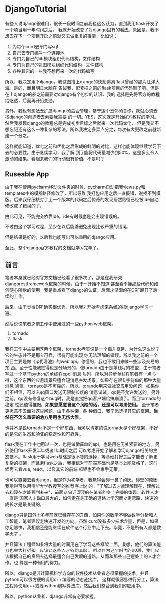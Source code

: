 # DjangoTutorial

有些人说django很难用，很长一段时间之前我也这么认为，直到我用flask开发了一个项目用一年时间之后，
我就开始改变了对django固有的看法。原因是，我不想去在下一个项目开启之前就又去做重复的事情，比如说：
1. 为每个curd去专门写sql
2. 自己去专门编写一个连接池
3. 专门为自己的db模块组织代码结构，文件结构
4. 专门为自己的视图模块组织代码结构，文件结构
5. 各种其它的一些我不想再来一次的代码编写

所以，我决定用下django，我试图搭上django的快船逃离flask曾经的那片汪洋大海。是的，而且明显大脑在
告诫我，赶紧把之前的flask项目的代码删了吧。但是在上django的船之前需要对django有个初步的认识，我的
选择是先将官方的教程给吃透，后面再开始变通。

另外，我也有想法去扩展django的后台管理，基于这个宏伟的目标，我就必须去找django的创造者去索要我需要
的一切。YES，这次就是开始官方教程的学习。然后我发现django的教程总是完成初步目标之后就来一次代码优化，
但是我又不想忘记还有这么一种复杂的写法，所以我决定多弄点分之，每次有大更改之前就新建一个分之。

这样就能知道，优化之前和优化之后形成的鲜明的对比，这样也能体现继续学习下去的必要性。由于继续学习，我了解
到了能将代码量减少到50%，这是多么令人激动的结果。看起来我们的行动很有价值，不是吗？

## Ruseable App

由于我在使用pycharm移动文件夹的时候，pycharm自动把我views.py和templates中的模版路径修改了，所以导致
我打包应用之后一直报错，说找不到模版。后来我仔细核对了上一个版本的代码之后惊奇的发现居然路径已经被ide自动
修改成了错误的了。

由此可见，不能完全依靠ide。ide有时候也是会出现错误的。

不过由这个学习过程，至少在以后能够避免出现比较严重的错误。

但是结果是好的，以后我也能写出可以重用的django应用。

至此，整个django官方教程的文档就学习完毕了。

## 前言

笔者本身就已经对官方文档已经看了很多次了，那是在我研究djangorestframework框架的时候，由于一开始不知道
甚至看不懂那些代码和如何随心所欲的使用，我是重点看了django的认证，后面才渐渐的在DRF展开了后续的工作。

后来，由于觉得DRF确实很优秀，所以我才开始考虑来系统的把django学习一遍。

然后说说笔者之前工作中使用过的一些python web框架。

1. tornado
2. flask

我在工作中主要用这两个框架，tornado老实说是一个孤儿框架，为什么这么说？它的生态并不是那么可靠，很有可能出现
你无法理解的错误。所以我之前的一个项目主要是做《ip代理池》的web api。你懂的，我也不敢用来做一些涉及交易的东
西。至于性能我觉得也是分场景的，像tornado由于是单线程的模型，由于笔者写过一个基于python的单线程epoll消息
队列，所以对异步单线程笔者有一点心得，这个东西的应用场景只适合短消息并发场景，如果存在很长字符串的那种大量消息
通信，tornado是不可靠的。所以，torando用来做社交应用没问题，如果你们不相信，可以去qq窗口发送无限制长度的
消息试试，qq是不允许发送的。另外之前，qq没有修复这个bug时，我是直接把qq客户端给搞崩溃了。而且tornado的稳定
性还值得推敲。**如果您愿意冒这个风险的话，还是可以考虑使用。** 至于笔者更愿意不去面对这些问题，由于各种懒，各
种借口，我宁愿选择其它的框架。**当然在不怎么重要的地方用用也无伤大雅**。

也并不是说tornado不是一个好东西，我可以肯定的说tornado是个好框架，不好的是它的生态和验证的稳定性和可靠性。

flask我在工作中也用过一次，也是做做简单的api，也是用在无关紧要的地方。另外使用flask开发半年或者1年时间之后
可以考虑开始了解和学习django相关的生态技术。flask用于学习web基础是很不错的选择，等基础打好之后才能去了解更
复杂的框架，而且用flask之后，我相信对于前端基础也是基本上能及格了，这时候再去看vue, react，以及其它的前端
框架也不会束手无策。

也可以直接去看django，但是作为初学者，我觉得会碰一鼻子的灰。碰壁的原因我觉得可以用清华大学教授写的推荐序上说
的："了解过去才能理解现在，理解过去和现在才能预判未来"，前面这句话深深的在笔者的身上完美的体现。软件人才一直是
国家人才缺口最大的，如何走在最正确的道路上学习而少走弯路，快速的成长才是最关键的。

django只是国外十多年前就已经存在的东西，如果你的数学不够做数学分析和人工智能，笔者建议走快速开发的方向。虽然
curd没有多少技术含量，但是，如果你足够快，我相信还是能继续在软件这个行业中走下去。毕竟，不是所有人都是数学天才
。

并且算法工程师如果将大量的时间用在了学习这些框架上面，我想，他们的算法能力也会大打折扣。应该让这些人才各司其职
。所以作为这个时代的90后，我们应该根据自己的资质去选择最适合自己发展的道路。从而和那些自己短处上的人才合作。也
算是一种有用的努力。

所以，django是非计算机科学方向的软件技术从业者必须掌握的技术。并且python可以很方便的调用c++编写的动态链接库。
这样就很容易进行分工，算法工程师使用c++或者python编写算法库，然后我们整合到我们的应用中。

所以，python从业者，django非常有必要掌握。